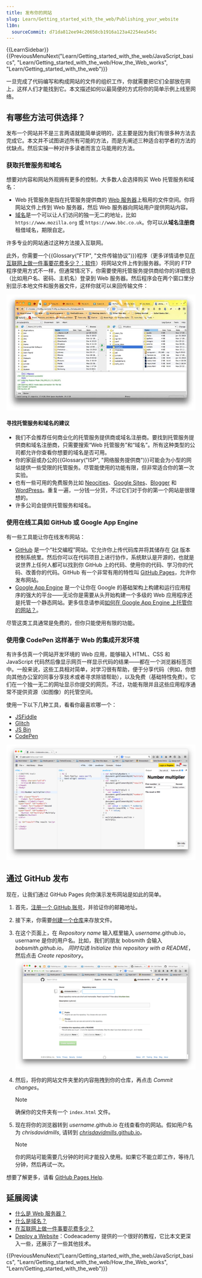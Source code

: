 ```yaml
---
title: 发布你的网站
slug: Learn/Getting_started_with_the_web/Publishing_your_website
l10n:
  sourceCommit: d71da812ee94c20658cb1916a123a42254ea545c
---
```


{{LearnSidebar}}{{PreviousMenuNext("Learn/Getting_started_with_the_web/JavaScript_basics", "Learn/Getting_started_with_the_web/How_the_Web_works", "Learn/Getting_started_with_the_web")}}

一旦完成了代码编写和构成网站的文件的组织工作，你就需要把它们全部放在网上，这样人们才能找到它。本文描述如何以最简便的方式将你的简单示例上线至网络。

## 有哪些方法可供选择？

发布一个网站并不是三言两语就能简单说明的，这主要是因为我们有很多种方法去完成它。本文并不试图讲述所有可能的方法，而是先阐述三种适合初学者的方法的优缺点。然后实操一种对许多读者而言立马能用的方法。

### 获取托管服务和域名

想要对内容和网站外观拥有更多的控制，大多数人会选择购买 Web 托管服务和域名：

- Web 托管服务是指在托管服务提供商的 [Web 服务器](/zh-CN/docs/Learn/Common_questions/Web_mechanics/What_is_a_web_server)上租用的文件空间。你将网站文件上传到 Web 服务器，然后 Web 服务器向网站用户提供网站内容。
- [域名](/zh-CN/docs/Learn/Common_questions/Web_mechanics/What_is_a_domain_name)是一个可以让人们访问的独一无二的地址，比如 `https://www.mozilla.org` 或 `https://www.bbc.co.uk`。你可以从**域名注册商**租借域名，期限自定。

许多专业的网站通过这种方法接入互联网。

此外，你需要一个{{Glossary("FTP", "文件传输协议")}}程序（更多详情请参见[在互联网上做一件事要花费多少？：软件](/zh-CN/docs/Learn/Common_questions/Tools_and_setup/How_much_does_it_cost#软件)）将网站文件上传到服务器。不同的 FTP 程序使用方式不一样，但通常情况下，你需要使用托管服务提供商给你的详细信息（比如用户名、密码、主机名）登录到 Web 服务器。然后程序会在两个窗口里分别显示本地文件和服务器文件，这样你就可以来回传输文件：

![显示网站全部的文件和文件夹并上传至服务器的 FTP 客户端](ftp.jpg)

#### 寻找托管服务和域名的建议

- 我们不会推荐任何商业化的托管服务提供商或域名注册商。要找到托管服务提供商和域名注册商，只需要搜索“Web 托管服务”和“域名”。所有这种类型的公司都允许你查看你想要的域名是否可用。
- 你的家庭或办公的{{Glossary("ISP", "网络服务提供商")}}可能会为小型的网站提供一些受限的托管服务。尽管能使用的功能有限，但非常适合你的第一次实验。
- 也有一些可用的免费服务比如 [Neocities](https://neocities.org/)、[Google Sites](https://sites.google.com/)、[Blogger](https://www.blogger.com) 和 [WordPress](https://wordpress.com/)。重复一遍，一分钱一分货，不过它们对于你的第一个网站是很理想的。
- 许多公司会提供托管服务和域名。

### 使用在线工具如 GitHub 或 Google App Engine

有一些工具能让你在线发布网站：

- [GitHub](https://github.com/) 是一个“社交编程”网站。它允许你上传代码库并将其储存在 [Git](https://git-scm.com/) 版本控制系统里。然后你可以在代码项目上进行协作，系统默认是开源的，也就是说世界上任何人都可以找到你 GitHub 上的代码、使用你的代码、学习你的代码、改善你的代码。GitHub 有一个非常有用的特性叫 [GitHub Pages](https://pages.github.com/)，允许你发布网站。
- [Google App Engine](https://cloud.google.com/appengine/) 是一个让你在 Google 的基础架构上构建和运行应用程序的强大的平台——无论你是需要从头开始构建一个多级的 Web 应用程序还是托管一个静态网站。更多信息请参阅[如何在 Google App Engine 上托管你的网站？](/zh-CN/docs/Learn/Common_questions/Tools_and_setup/How_do_you_host_your_website_on_Google_App_Engine)。

尽管这类工具通常是免费的，但你只能使用有限的功能。

### 使用像 CodePen 这样基于 Web 的集成开发环境

有许多仿真一个网站开发环境的 Web 应用，能够输入 HTML、CSS 和 JavaScript 代码然后像显示网页一样显示代码的结果——都在一个浏览器标签页中。一般来说，这些工具相对简单，对学习很有帮助，便于分享代码（例如，你想向其他办公室的同事分享技术或者寻求除错帮助），以及免费（基础特性免费）。它们在一个独一无二的网址显示你提交的网页。不过，功能有限并且这些应用程序通常不提供资源（如图像）的托管空间。

使用一下以下几种工具，看看你最喜欢哪一个：

- [JSFiddle](https://jsfiddle.net/)
- [Glitch](https://glitch.com/)
- [JS Bin](https://jsbin.com/)
- [CodePen](https://codepen.io/)

![基于 Web 的集成开发环境 JS Bin 的截图](jsbin-screen.png)

## 通过 GitHub 发布

现在，让我们通过 GitHub Pages 向你演示发布网站是如此的简单。

1. 首先，[注册一个 GitHub 账号](https://github.com/)，并验证你的邮箱地址。
2. 接下来，你需要[创建一个仓库](https://github.com/new)来存放文件。
3. 在这个页面上，在 _Repository name_ 输入框里输入 _username_.github.io，username 是你的用户名。比如，我们的朋友 bobsmith 会输入 _bobsmith.github.io。
   同时勾选_ _Initialize this repository with a README_，然后点击 _Create repository_。![一个 GitHub 仓库页的示例](github-create-repo.png)
4. 然后，将你的网站文件夹里的内容拖拽到你的仓库，再点击 _Commit changes_。

   > [!NOTE]
   > 确保你的文件夹有一个 `index.html` 文件。

5. 现在将你的浏览器转到 _username_.github.io 在线查看你的网站。假如用户名为 _chrisdavidmills_, 请转到 [_chrisdavidmills_.github.io](https://chrisdavidmills.github.io/)。

   > [!NOTE]
   > 你的网站可能需要几分钟的时间才能投入使用。如果它不能立即工作，等待几分钟，然后再试一次。

想要了解更多，请看 [GitHub Pages Help](https://docs.github.com/en/pages/getting-started-with-github-pages).

## 延展阅读

- [什么是 Web 服务器？](/zh-CN/docs/Learn/Common_questions/Web_mechanics/What_is_a_web_server)
- [什么是域名？](/zh-CN/docs/Learn/Common_questions/Web_mechanics/What_is_a_domain_name)
- [在互联网上做一件事要花费多少？](/zh-CN/docs/Learn/Common_questions/Tools_and_setup/How_much_does_it_cost)
- [Deploy a Website](https://www.codecademy.com/learn/deploy-a-website)：Codeacademy 提供的一个很好的教程，它比本文更深入一些，还展示了一些其他技术。

{{PreviousMenuNext("Learn/Getting_started_with_the_web/JavaScript_basics", "Learn/Getting_started_with_the_web/How_the_Web_works", "Learn/Getting_started_with_the_web")}}
